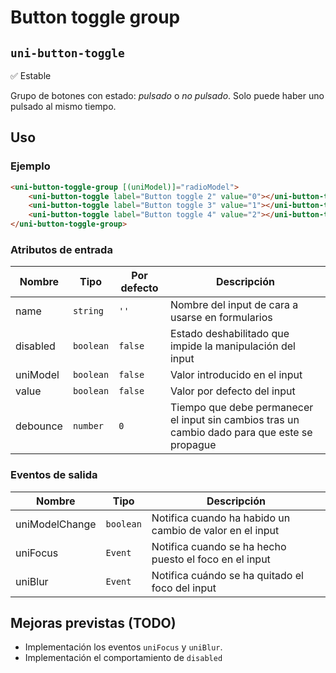 Button toggle group
===================
`uni-button-toggle`
---
:white_check_mark: Estable

Grupo de botones con estado: *pulsado* o *no pulsado*. Solo puede haber uno pulsado al mismo tiempo.

## Uso

### Ejemplo

```html
<uni-button-toggle-group [(uniModel)]="radioModel">
    <uni-button-toggle label="Button toggle 2" value="0"></uni-button-toggle>
    <uni-button-toggle label="Button toggle 3" value="1"></uni-button-toggle>
    <uni-button-toggle label="Button toggle 4" value="2"></uni-button-toggle>
</uni-button-toggle-group>
```

### Atributos de entrada

| Nombre      | Tipo        | Por defecto | Descripción 
| ----------- | ----------- | ----------- | -----------
| name        | `string`    | `''`        | Nombre del input de cara a usarse en formularios
| disabled    | `boolean`   | `false`     | Estado deshabilitado que impide la manipulación del input
| uniModel    | `boolean`   | `false`     | Valor introducido en el input
| value       | `boolean`   | `false`     | Valor por defecto del input
| debounce    | `number`    | `0`         | Tiempo que debe permanecer el input sin cambios tras un cambio dado para que este se propague

### Eventos de salida

| Nombre          | Tipo      | Descripción
| --------------- | --------- | -----------
| uniModelChange  | `boolean` | Notifica cuando ha habido un cambio de valor en el input
| uniFocus        | `Event`   | Notifica cuando se ha hecho puesto el foco en el input
| uniBlur         | `Event`   | Notifica cuándo se ha quitado el foco del input

## Mejoras previstas (TODO)

- Implementación los eventos `uniFocus` y `uniBlur`.
- Implementación el comportamiento de `disabled`

